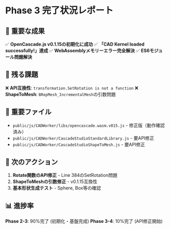 # Phase 3 完了状況レポート

## 🎉 重要な成果
✅ **OpenCascade.js v0.1.15の初期化に成功**
✅ **「CAD Kernel loaded successfully!」達成**
✅ **WebAssemblyメモリーエラー完全解決**
✅ **ES6モジュール問題解決**

## 🚨 残る課題
❌ **API互換性**: `transformation.SetRotation is not a function`
❌ **ShapeToMesh**: `BRepMesh_IncrementalMesh`の引数問題

## 📁 重要ファイル
- `public/js/CADWorker/libs/opencascade.wasm.v015.js` - 修正版（動作確認済み）
- `public/js/CADWorker/CascadeStudioStandardLibrary.js` - 要API修正
- `public/js/CADWorker/CascadeStudioShapeToMesh.js` - 要API修正

## 🎯 次のアクション
1. **Rotate関数のAPI修正** - Line 384のSetRotation問題
2. **ShapeToMeshの引数修正** - v0.1.15互換性
3. **基本形状生成テスト** - Sphere, Box等の確認

## 📊 進捗率
**Phase 2-3**: 90%完了 (初期化・基盤完成)
**Phase 3-4**: 10%完了 (API修正開始) 